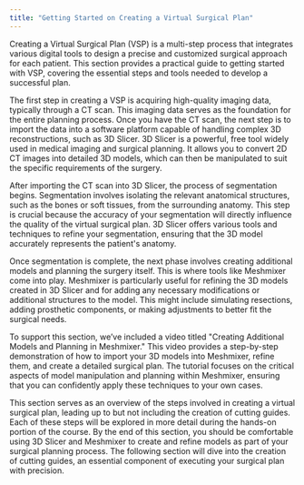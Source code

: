 ```yaml
---
title: "Getting Started on Creating a Virtual Surgical Plan"
---
```


Creating a Virtual Surgical Plan (VSP) is a multi-step process that integrates various digital tools to design a precise and customized surgical approach for each patient. This section provides a practical guide to getting started with VSP, covering the essential steps and tools needed to develop a successful plan.

The first step in creating a VSP is acquiring high-quality imaging data, typically through a CT scan. This imaging data serves as the foundation for the entire planning process. Once you have the CT scan, the next step is to import the data into a software platform capable of handling complex 3D reconstructions, such as 3D Slicer. 3D Slicer is a powerful, free tool widely used in medical imaging and surgical planning. It allows you to convert 2D CT images into detailed 3D models, which can then be manipulated to suit the specific requirements of the surgery.

After importing the CT scan into 3D Slicer, the process of segmentation begins. Segmentation involves isolating the relevant anatomical structures, such as the bones or soft tissues, from the surrounding anatomy. This step is crucial because the accuracy of your segmentation will directly influence the quality of the virtual surgical plan. 3D Slicer offers various tools and techniques to refine your segmentation, ensuring that the 3D model accurately represents the patient's anatomy.

Once segmentation is complete, the next phase involves creating additional models and planning the surgery itself. This is where tools like Meshmixer come into play. Meshmixer is particularly useful for refining the 3D models created in 3D Slicer and for adding any necessary modifications or additional structures to the model. This might include simulating resections, adding prosthetic components, or making adjustments to better fit the surgical needs.

To support this section, we’ve included a video titled "Creating Additional Models and Planning in Meshmixer." This video provides a step-by-step demonstration of how to import your 3D models into Meshmixer, refine them, and create a detailed surgical plan. The tutorial focuses on the critical aspects of model manipulation and planning within Meshmixer, ensuring that you can confidently apply these techniques to your own cases.

This section serves as an overview of the steps involved in creating a virtual surgical plan, leading up to but not including the creation of cutting guides. Each of these steps will be explored in more detail during the hands-on portion of the course. By the end of this section, you should be comfortable using 3D Slicer and Meshmixer to create and refine models as part of your surgical planning process. The following section will dive into the creation of cutting guides, an essential component of executing your surgical plan with precision.
